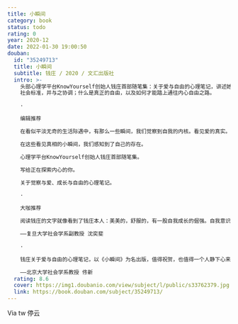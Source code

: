 ```yaml
---
title: 小瞬间
category: book
status: todo
rating: 0
year: 2020-12
date: 2022-01-30 19:00:50
douban:
  id: "35249713"
  title: 小瞬间
  subtitle: 钱庄 / 2020 / 文汇出版社
  intro: >-
    头部心理学平台KnowYourself创始人钱庄首部随笔集：关于爱与自由的心理笔记，讲述她视角下的自我觉察、亲密关系、女性主义、人生选择。作者将心理学融入个人经验，探讨我们如何在自我成长中看待和处理负面情绪；在亲密关系中爱人爱己；与世界相遇时该如何与他人相处，又如何看待
    社会标准，并与之协调；什么是真正的自由，以及如何才能踏上通往内心自由之路。

    ·

    编辑推荐

    在看似平淡无奇的生活际遇中，有那么一些瞬间，我们觉察到自我的内核。看见爱的真实。体会到生长的阻碍，又“噗”的一下突破了瓶颈。在一些顿悟的时刻，我们完成了深度的成长，不再被过去的情绪模式裹挟，比起以前，内心更自由了一些。

    在这些看见真相的小瞬间，我们感知到了自己的存在。

    心理学平台KnowYourself创始人钱庄首部随笔集。

    写给正在探索内心的你。

    关于觉察与爱、成长与自由的心理笔记。

    ·

    大咖推荐

    阅读钱庄的文字就像看到了钱庄本人：美美的，舒服的，有一股自我成长的倔强。自我意识的觉察，与他人和世界链接的尝试，不断追寻自由的脚步，相信会让很多人产生共鸣。有时候，那些成长和感动的小瞬间也许就是我们幸福的样子。

    ——复旦大学社会学系副教授 沈奕斐

    ·

    钱庄关于爱与自由的心理笔记，以《小瞬间》为名出版，值得祝贺，也值得一个人静下心来阅读。阅读每一篇小文，会带给人思考、智慧和直面内心的勇气。

    ——北京大学社会学系教授 佟新
  rating: 8.6
  cover: https://img1.doubanio.com/view/subject/l/public/s33762379.jpg
  link: https://book.douban.com/subject/35249713/
---
```


Via tw 停云
